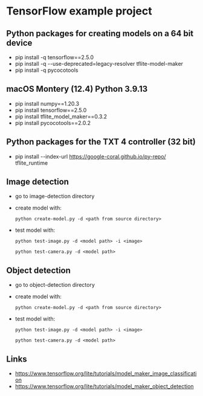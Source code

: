 # TensorFlow example project

## Python packages for creating models on a 64 bit device
* pip install -q tensorflow==2.5.0
* pip install -q --use-deprecated=legacy-resolver tflite-model-maker
* pip install -q pycocotools

## macOS Montery (12.4) Python 3.9.13
* pip install numpy==1.20.3 
* pip install tensorflow==2.5.0
* pip install tflite_model_maker==0.3.2
* pip install pycocotools==2.0.2

## Python packages for the TXT 4 controller (32 bit)
* pip install --index-url https://google-coral.github.io/py-repo/ tflite_runtime

## Image detection
* go to image-detection directory
* create model with:

  ``python create-model.py -d <path from source directory>``

* test model with:

  ``python test-image.py -d <model path> -i <image>``

  ``python test-camera.py -d <model path>``

## Object detection
* go to object-detection directory
* create model with:

  ``python create-model.py -d <path from source directory>``

* test model with:

  ``python test-image.py -d <model path> -i <image>``

  ``python test-camera.py -d <model path>``

## Links
* https://www.tensorflow.org/lite/tutorials/model_maker_image_classification
* https://www.tensorflow.org/lite/tutorials/model_maker_object_detection
